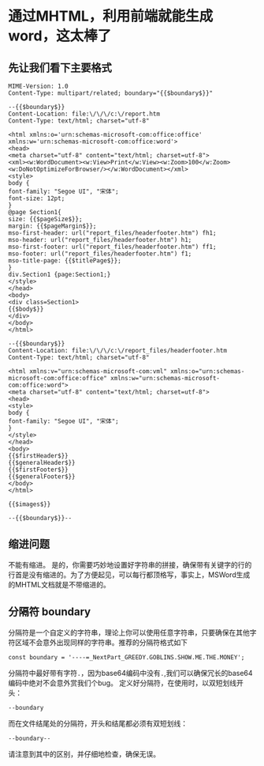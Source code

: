 # 通过MHTML，利用前端就能生成word，这太棒了
## 先让我们看下主要格式

```
MIME-Version: 1.0
Content-Type: multipart/related; boundary="{{$boundary$}}"

--{{$boundary$}}
Content-Location: file:\/\/\/c:\/report.htm
Content-Type: text/html; charset="utf-8"

<html xmlns:o='urn:schemas-microsoft-com:office:office' xmlns:w='urn:schemas-microsoft-com:office:word'>
<head>
<meta charset="utf-8" content="text/html; charset=utf-8">
<xml><w:WordDocument><w:View>Print</w:View><w:Zoom>100</w:Zoom><w:DoNotOptimizeForBrowser/></w:WordDocument></xml>
<style>
body {
font-family: "Segoe UI", "宋体";
font-size: 12pt;
}
@page Section1{
size: {{$pageSize$}};
margin: {{$pageMargin$}};
mso-first-header: url("report_files/headerfooter.htm") fh1;
mso-header: url("report_files/headerfooter.htm") h1;
mso-first-footer: url("report_files/headerfooter.htm") ff1;
mso-footer: url("report_files/headerfooter.htm") f1;
mso-title-page: {{$titlePage$}};
}
div.Section1 {page:Section1;}
</style>
</head>
<body>
<div class=Section1>
{{$body$}}
</div>
</body>
</html>

--{{$boundary$}}
Content-Location: file:\/\/\/c:\/report_files/headerfooter.htm
Content-Type: text/html; charset="utf-8"

<html xmlns:v="urn:schemas-microsoft-com:vml" xmlns:o="urn:schemas-microsoft-com:office:office" xmlns:w="urn:schemas-microsoft-com:office:word">
<meta charset="utf-8" content="text/html; charset=utf-8">
<head>
<style>
body {
font-family: "Segoe UI", "宋体";
}
</style>
</head>
<body>
{{$firstHeader$}}
{{$generalHeader$}}
{{$firstFooter$}}
{{$generalFooter$}}
</body>
</html>

{{$images$}}

--{{$boundary$}}--
```
## 缩进问题
不能有缩进。
是的，你需要巧妙地设置好字符串的拼接，确保带有关键字的行的行首是没有缩进的。为了方便起见，可以每行都顶格写，事实上，MSWord生成的MHTML文档就是不带缩进的。

## 分隔符 boundary
分隔符是一个自定义的字符串，理论上你可以使用任意字符串，只要确保在其他字符区域不会意外出现同样的字符串。推荐的分隔符格式如下
```
const boundary = '----=_NextPart_GREEDY.GOBLINS.SHOW.ME.THE.MONEY';
```
分隔符中最好带有字符`.`，因为base64编码中没有`.`,我们可以确保冗长的base64编码中绝对不会意外赏我们个bug。
定义好分隔符，在使用时，以双短划线开头：
```
--boundary
```
而在文件结尾处的分隔符，开头和结尾都必须有双短划线：
```
--boundary--
```
请注意到其中的区别，并仔细地检查，确保无误。


